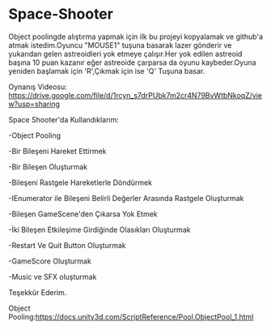 # Space-Shooter
Object poolingde alıştırma yapmak için ilk bu projeyi kopyalamak ve github'a atmak istedim.Oyuncu "MOUSE1" tuşuna basarak lazer gönderir ve yukarıdan gelen astreoidleri yok etmeye çalışır.Her yok edilen astreoid başına 10 puan kazanır eğer astreoide çarparsa da oyunu kaybeder.Oyuna yeniden başlamak için 'R',Çıkmak için ise 'Q' Tuşuna basar.

Oynanış Videosu: https://drive.google.com/file/d/1rcyn_s7drPUbk7m2cr4N79BvWtbNkoqZ/view?usp=sharing



 Space Shooter'da Kullandıklarım:

-Object Pooling

-Bir Bileşeni Hareket Ettirmek

-Bir Bileşen Oluşturmak

-Bileşeni Rastgele Hareketlerle Döndürmek

-IEnumerator ile Bileşeni Belirli Değerler Arasında Rastgele Oluşturmak

-Bileşen GameScene'den Çıkarsa Yok Etmek

-İki Bileşen Etkileşime Girdiğinde Olasıkları Oluşturmak

-Restart Ve Quit Button Oluşturmak

-GameScore Oluşturmak

-Music ve SFX oluşturmak


Teşekkür Ederim.

Object Pooling:https://docs.unity3d.com/ScriptReference/Pool.ObjectPool_1.html
